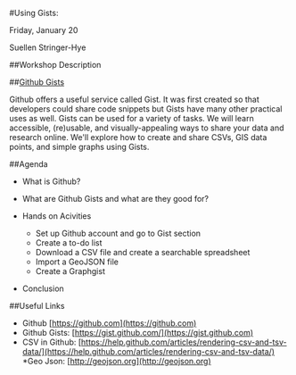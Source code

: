 #Using Gists: 

Friday, January 20

Suellen Stringer-Hye

##Workshop Description

##[Github Gists](https://gist.github.com) 

Github offers a useful service called Gist. It was first created so  that developers could share code snippets but Gists have many other practical uses as well. Gists can be used for a variety of tasks. We will learn accessible, (re)usable, and visually-appealing ways to share your data and research online. We'll explore how to create and share CSVs, GIS data points, and simple graphs using Gists.

##Agenda

* What is Github?
* What are Github Gists and what are they good for? 
* Hands on Acivities
  * Set up Github account and go to Gist section
  * Create a to-do list 
  * Download a CSV file and create a searchable spreadsheet
  * Import a GeoJSON file 
  * Create a Graphgist 

* Conclusion

##Useful Links
* Github [https://github.com](https://github.com)
* Github Gists: [https://gist.github.com/](https://gist.github.com)
* CSV in Github: [https://help.github.com/articles/rendering-csv-and-tsv-data/](https://help.github.com/articles/rendering-csv-and-tsv-data/)
*Geo Json: [http://geojson.org](http://geojson.org)
